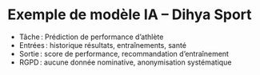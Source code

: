 # Exemple de modèle IA – Dihya Sport

- Tâche : Prédiction de performance d’athlète
- Entrées : historique résultats, entraînements, santé
- Sortie : score de performance, recommandation d’entraînement
- RGPD : aucune donnée nominative, anonymisation systématique

